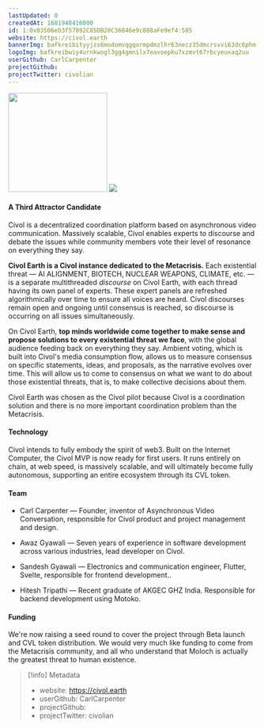 ```yaml
---
lastUpdated: 0
createdAt: 1681948416000
id: 1:0x03506eD3f57892C85DB20C36846e9c808aFe9ef4:585
website: https://civol.earth
bannerImg: bafkreibityyjzs6modomvqgqormpdmzlhr63necz35dmcrsvvi63dc6phm
logoImg: bafkreibwiy4urnkwogl3gg4gmnilx7eavoepku7xzmvt67rbcyeuxaq2uu
userGithub: CarlCarpenter
projectGithub:
projectTwitter: civolian
---
```


<img style="width: 200px" src="https://ipfs-grants-stack.gitcoin.co/ipfs/bafkreibwiy4urnkwogl3gg4gmnilx7eavoepku7xzmvt67rbcyeuxaq2uu">

<img src="https://ipfs-grants-stack.gitcoin.co/ipfs/bafkreibityyjzs6modomvqgqormpdmzlhr63necz35dmcrsvvi63dc6phm">

#### A Third Attractor Candidate

Civol is a decentralized coordination platform based on asynchronous video communication. Massively scalable, Civol enables experts to discourse and debate the issues while community members vote their level of resonance on everything they say. 

**Civol Earth is a Civol instance dedicated to the Metacrisis.** Each existential threat — AI ALIGNMENT, BIOTECH, NUCLEAR WEAPONS, CLIMATE, etc. — is a separate multithreaded *discourse* on Civol Earth, with each thread having its own panel of experts. These expert panels are refreshed algorithmically over time to ensure all voices are heard. Civol discourses remain open and ongoing until consensus is reached, so discourse is occurring on all issues simultaneously. 

On Civol Earth, **top minds worldwide come together to make sense and propose solutions to every existential threat we face**, with the global audience feeding back on everything they say. Ambient voting, which is built into Civol's media consumption flow, allows us to measure consensus on specific statements, ideas, and proposals, as the narrative evolves over time. This will allow us to come to consensus on what we want to do about those existential threats, that is, to make collective decisions about them. 

Civol Earth was chosen as the Civol pilot because Civol is a coordination solution and there is no more important coordination problem than the Metacrisis. 

#### Technology

Civol intends to fully embody the spirit of web3. Built on the Internet Computer, the Civol MVP is now ready for first users. It runs entirely on chain, at web speed, is massively scalable, and will ultimately become fully autonomous, supporting an entire ecosystem through its CVL token.

#### Team

- Carl Carpenter — Founder, inventor of Asynchronous Video Conversation, responsible for Civol product and project management and design.

- Awaz Gyawali — Seven years of experience in software development across various industries, lead developer on Civol.

- Sandesh Gyawali — Electronics and communication engineer, Flutter, Svelte, responsible for frontend development..

- Hitesh Tripathi — Recent graduate of AKGEC GHZ India. Responsible for backend development using Motoko.

#### Funding

We're now raising a seed round to cover the project through Beta launch and CVL token distribution. We would very much like funding to come from the Metacrisis community, and all who understand that Moloch is actually the greatest threat to human existence.

> [!info] Metadata
> * website: https://civol.earth
> * userGithub: CarlCarpenter
> * projectGithub: 
> * projectTwitter: civolian
